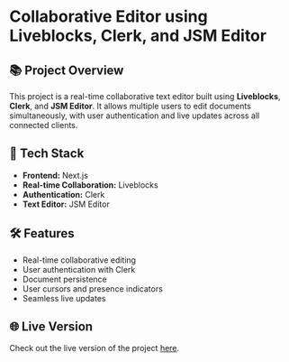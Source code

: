 # Collaborative Editor using Liveblocks, Clerk, and JSM Editor

## 📚 Project Overview
This project is a real-time collaborative text editor built using **Liveblocks**, **Clerk**, and **JSM Editor**. It allows multiple users to edit documents simultaneously, with user authentication and live updates across all connected clients.

## 🚀 Tech Stack
- **Frontend:** Next.js
- **Real-time Collaboration:** Liveblocks
- **Authentication:** Clerk
- **Text Editor:** JSM Editor

## 🛠️ Features
- Real-time collaborative editing
- User authentication with Clerk
- Document persistence
- User cursors and presence indicators
- Seamless live updates

## 🌐 Live Version

Check out the live version of the project [here](https://collaborative-editor-cyzhrnu50-akash-masrams-projects.vercel.app/sign-in).
